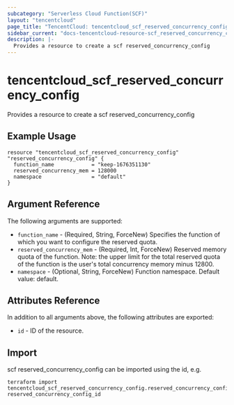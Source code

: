 ```yaml
---
subcategory: "Serverless Cloud Function(SCF)"
layout: "tencentcloud"
page_title: "TencentCloud: tencentcloud_scf_reserved_concurrency_config"
sidebar_current: "docs-tencentcloud-resource-scf_reserved_concurrency_config"
description: |-
  Provides a resource to create a scf reserved_concurrency_config
---
```


# tencentcloud_scf_reserved_concurrency_config

Provides a resource to create a scf reserved_concurrency_config

## Example Usage

```hcl
resource "tencentcloud_scf_reserved_concurrency_config" "reserved_concurrency_config" {
  function_name            = "keep-1676351130"
  reserved_concurrency_mem = 128000
  namespace                = "default"
}
```

## Argument Reference

The following arguments are supported:

* `function_name` - (Required, String, ForceNew) Specifies the function of which you want to configure the reserved quota.
* `reserved_concurrency_mem` - (Required, Int, ForceNew) Reserved memory quota of the function. Note: the upper limit for the total reserved quota of the function is the user's total concurrency memory minus 12800.
* `namespace` - (Optional, String, ForceNew) Function namespace. Default value: default.

## Attributes Reference

In addition to all arguments above, the following attributes are exported:

* `id` - ID of the resource.



## Import

scf reserved_concurrency_config can be imported using the id, e.g.

```
terraform import tencentcloud_scf_reserved_concurrency_config.reserved_concurrency_config reserved_concurrency_config_id
```

